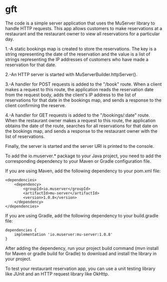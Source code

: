 # gft
The code is a simple server application that uses the MuServer library to handle HTTP requests. This app allows customers to make reservations at a restaurant and the restaurant owner to view all reservations for a particular day.

1.-A static bookings map is created to store the reservations. The key is a string representing the date of the reservation and the value is a list of strings representing the IP addresses of customers who have made a reservation for that date.

2.-An HTTP server is started with MuServerBuilder.httpServer().

3.-A handler for POST requests is added to the "/book" route. When a client makes a request to this route, the application reads the reservation date from the request body, adds the client's IP address to the list of reservations for that date in the bookings map, and sends a response to the client confirming the reserve.

4.-A handler for GET requests is added to the "/bookings/:date" route. When the restaurant owner makes a request to this route, the application obtains the date of the route, searches for all reservations for that date on the bookings map, and sends a response to the restaurant owner with the list of reservations.

Finally, the server is started and the server URI is printed to the console.

To add the io.muserver.* package to your Java project, you need to add the corresponding dependency to your Maven or Gradle configuration file.

If you are using Maven, add the following dependency to your pom.xml file:

```
<dependencies>
    <dependency>
        <groupId>io.muserver</groupId>
        <artifactId>mu-server</artifactId>
        <version>1.0.8</version>
    </dependency>
</dependencies>
```
If you are using Gradle, add the following dependency to your build.gradle file:
```
dependencies {
    implementation 'io.muserver:mu-server:1.0.8'
}
```
After adding the dependency, run your project build command (mvn install for Maven or gradle build for Gradle) to download and install the library in your project.

To test your restaurant reservation app, you can use a unit testing library like JUnit and an HTTP request library like OkHttp.
